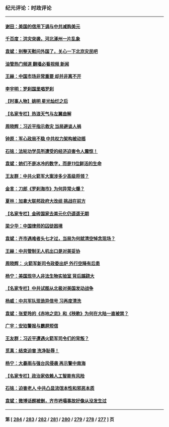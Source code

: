 ### 纪元评论：时政评论
---
#### [谢田：美国的信用下调与中共减购美元](../../pages/nsc1025/n14047399.md?08040330) 
#### [千百度：洪灾突袭，河北涿州一片乱象](../../pages/nsc1025/n14047206.md?08040330) 
#### [袁斌：别整天慰问外国了，关心一下北京灾民吧](../../pages/nsc1025/n14047182.md?08040330) 
#### [油管热门频道 翻墙必看视频 新闻](ok?08040330)
#### [王赫：中国市场非常重要 却并非离不开](../../pages/nsc1025/n14047172.md?08040330) 
#### [李宇明：罗刹国里唱罗刹](../../pages/nsc1025/n14046913.md?08040330) 
#### [【时事人物】姚明 星光灿烂之后](../../pages/nsc1025/n14046669.md?08040330) 
#### [【名家专栏】热浪天气与左翼曲解](../../pages/nsc1025/n14046514.md?08040330) 
#### [周晓辉：习近平指示救灾 当局避谈人祸](../../pages/nsc1025/n14046748.md?08040330) 
#### [钟原：军心政局不稳 中共权力架构被动摇](../../pages/nsc1025/n14046187.md?08040330) 
#### [石铭：法轮功学员所遭受的经济迫害令人震惊！](../../pages/nsc1025/n14046396.md?08040330) 
#### [袁斌：她们不是冰冷的数字，而是11位鲜活的生命](../../pages/nsc1025/n14046360.md?08040330) 
#### [王友群：中共火箭军大案涉多少高级将领？](../../pages/nsc1025/n14046268.md?08040330) 
#### [金言：刀郎《罗刹海市》为何异常火爆？](../../pages/nsc1025/n14046093.md?08040330) 
#### [夏林：加拿大联邦政府大改组 挑战在前方](../../pages/nsc1025/n14046095.md?08040330) 
#### [【名家专栏】金砖国家去美元化仍遥遥无期](../../pages/nsc1025/n14045847.md?08040330) 
#### [梁少华：中国律师的囚徒困境](../../pages/nsc1025/n14045696.md?08040330) 
#### [袁斌：齐市遇难者头七才过，当局为何就清空悼念现场？](../../pages/nsc1025/n14045686.md?08040330) 
#### [王赫：中共管制无人机出口是对美妥协](../../pages/nsc1025/n14045378.md?08040330) 
#### [周晓辉： 火箭军新司令政委出炉 外行空降有后患](../../pages/nsc1025/n14045368.md?08040330) 
#### [杨宁：美国现华人非法生物实验室 背后蹊跷大](../../pages/nsc1025/n14045331.md?08040330) 
#### [【名家专栏】中共试图从北极对美国发动战争](../../pages/nsc1025/n14044849.md?08040330) 
#### [杨威：中共军队现诡异信号 习再度清洗](../../pages/nsc1025/n14044824.md?08040330) 
#### [袁斌：张爱玲的《赤地之恋》和《秧歌》为何在大陆一直被禁？](../../pages/nsc1025/n14044961.md?08040330) 
#### [广宇：安珀警报与霸屏短信](../../pages/nsc1025/n14044943.md?08040330) 
#### [王友群：习近平遭遇火箭军司令们的背叛？](../../pages/nsc1025/n14044734.md?08040330) 
#### [觅真：结束迫害 洗净耻辱！](../../pages/nsc1025/n14044834.md?08040330) 
#### [杨宁：大暴雨与强台风侵袭 再示警中南海](../../pages/nsc1025/n14044673.md?08040330) 
#### [【名家专栏】政治家依赖人工智能有风险](../../pages/nsc1025/n14042312.md?08040330) 
#### [石铭：迫害老人 中共凸显流氓本性和邪恶本质](../../pages/nsc1025/n14044565.md?08040330) 
#### [袁斌：微博话题被删，齐市坍塌事故好像从没发生过](../../pages/nsc1025/n14044561.md?08040330) 

---
#### 第 [ [284](./284.md?08040330) / [283](./283.md?08040330) / [282](./282.md?08040330) / [281](./281.md?08040330) / [280](./280.md?08040330) / [279](./279.md?08040330) / [278](./278.md?08040330) / [277](./277.md?08040330) ] 页
